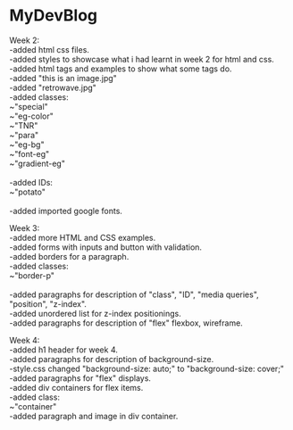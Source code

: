 # MyDevBlog
Week 2: \
-added html css files.\
-added styles to showcase what i had learnt in week 2 for html and css.\
-added html tags and examples to show what some tags do.\
-added "this is an image.jpg"\
-added "retrowave.jpg"\
-added classes:\
~"special"\
~"eg-color"\
~"TNR"\
~"para"\
~"eg-bg"\
~"font-eg"\
~"gradient-eg"\
\
-added IDs:\
~"potato"\
\
-added imported google fonts.

Week 3: \
-added more HTML and CSS examples.\
-added forms with inputs and button with validation.\
-added borders for a paragraph.\
-added classes:\
~"border-p"\
\
-added paragraphs for description of "class", "ID", "media queries", "position", "z-index".\
-added unordered list for z-index positionings.\
-added paragraphs for description of "flex" flexbox, wireframe.

Week 4:\
-added h1 header for week 4.\
-added paragraphs for description of background-size.\
-style.css changed "background-size: auto;" to "background-size: cover;"\
-added paragraphs for "flex" displays.\
-added div containers for flex items.\
-added class:\
~"container"\
-added paragraph and image in div container.